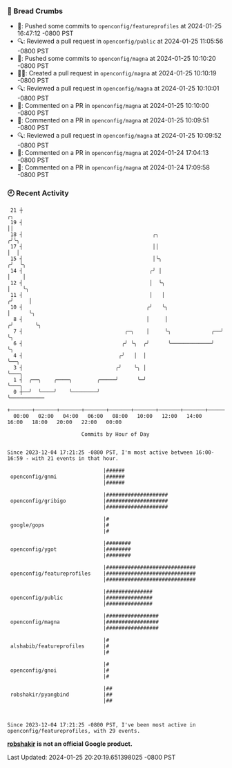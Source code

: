 ### 🍞 Bread Crumbs

 * 🚢: Pushed some commits to `openconfig/featureprofiles` at 2024-01-25 16:47:12 -0800 PST
 * 🔍: Reviewed a pull request in  `openconfig/public` at 2024-01-25 11:05:56 -0800 PST
 * 🚢: Pushed some commits to `openconfig/magna` at 2024-01-25 10:10:20 -0800 PST
 * ✍🏼: Created a pull request in `openconfig/magna` at 2024-01-25 10:10:19 -0800 PST
 * 🔍: Reviewed a pull request in  `openconfig/magna` at 2024-01-25 10:10:01 -0800 PST
 * 💬: Commented on a PR in  `openconfig/magna` at 2024-01-25 10:10:00 -0800 PST
 * 💬: Commented on a PR in  `openconfig/magna` at 2024-01-25 10:09:51 -0800 PST
 * 🔍: Reviewed a pull request in  `openconfig/magna` at 2024-01-25 10:09:52 -0800 PST
 * 💬: Commented on a PR in  `openconfig/magna` at 2024-01-24 17:04:13 -0800 PST
 * 💬: Commented on a PR in  `openconfig/magna` at 2024-01-24 17:09:58 -0800 PST

### 🕘 Recent Activity
```
 21 ┼                                                                    ╭╮
 19 ┤                                                                    ││
 18 ┤                                          ╭╮                       ╭╯╰╮
 17 ┤                                          ││                       │  │
 15 ┤                                          │╰╮                     ╭╯  ╰╮
 14 ┤                                         ╭╯ │                     │    │
 12 ┤                                         │  ╰╮                    │    ╰╮
 11 ┤                                         │   │                   ╭╯     │
 10 ┤                                        ╭╯   ╰╮                  │      ╰╮
  8 ┤                                        │     │                 ╭╯       ╰╮
  7 ┤                                 ╭─╮    │     ╰╮             ╭──╯         ╰╮
  6 ┤                                ╭╯ ╰╮  ╭╯      ╰─────────────╯             ╰╮
  4 ┤                               ╭╯   │  │                                    ╰──╮
  3 ┤                              ╭╯    ╰╮ │                                       ╰───╮
  1 ┤  ╭──╮    ╭────╮        ╭─────╯      ╰─╯                                           ╰───╮
  0 ┼──╯  ╰────╯    ╰────────╯                                                              ╰───────────
    +───────+───────+───────+───────+───────+───────+───────+───────+───────+───────+───────+───────+────
  00:00   02:00   04:00   06:00   08:00   10:00   12:00   14:00   16:00   18:00   20:00   22:00   00:00   

						Commits by Hour of Day


Since 2023-12-04 17:21:25 -0800 PST, I'm most active between 16:00-16:59 - with 21 events in that hour.

```



```
                               |######
 openconfig/gnmi               |######
                               |######

                               |####################
 openconfig/gribigo            |####################
                               |####################

                               |#
 google/gops                   |#
                               |#

                               |########
 openconfig/ygot               |########
                               |########

                               |#############################
 openconfig/featureprofiles    |#############################
                               |#############################

                               |###############
 openconfig/public             |###############
                               |###############

                               |#################
 openconfig/magna              |#################
                               |#################

                               |#
 alshabib/featureprofiles      |#
                               |#

                               |#
 openconfig/gnoi               |#
                               |#

                               |##
 robshakir/pyangbind           |##
                               |##



Since 2023-12-04 17:21:25 -0800 PST, I've been most active in openconfig/featureprofiles, with 29 events.

```
**[robshakir](mailto:robjs@google.com) is not an official Google product.**  


Last Updated: 2024-01-25 20:20:19.651398025 -0800 PST
